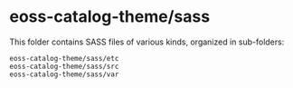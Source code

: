 # eoss-catalog-theme/sass

This folder contains SASS files of various kinds, organized in sub-folders:

    eoss-catalog-theme/sass/etc
    eoss-catalog-theme/sass/src
    eoss-catalog-theme/sass/var
